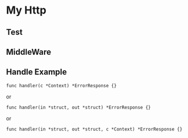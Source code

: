 # My Http

## Test

## MiddleWare

## Handle Example
```
func handler(c *Context) *ErrorResponse {}
```

or

```
func handler(in *struct, out *struct) *ErrorResponse {}
```

or

```
func handler(in *struct, out *struct, c *Context) *ErrorResponse {}
```